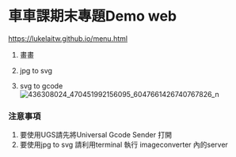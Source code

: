 # 車車課期末專題Demo web
https://lukelaitw.github.io/menu.html
1. 畫畫

2. jpg to svg

3. svg to gcode
![436308024_470451992156095_6047661426740767826_n](https://github.com/user-attachments/assets/bd57a0fe-44fc-4409-818c-a8ace2b6be85)


### 注意事項
1. 要使用UGS請先將Universal Gcode Sender 打開
2. 要使用jpg to svg 請利用terminal 執行 imageconverter 內的server 
